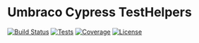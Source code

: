 # Umbraco Cypress TestHelpers

[![Build Status](https://bergmania.visualstudio.com/Umbraco-Cypress-TestHelpers/_apis/build/status/bergmania.umbraco-cypress-testhelpers?branchName=dev)](https://bergmania.visualstudio.com/Umbraco-Cypress-TestHelpers/_build/latest?definitionId=5&branchName=dev)
[![Tests](https://img.shields.io/azure-devops/tests/bergmania/Umbraco-Cypress-TestHelpers/5/dev)](https://img.shields.io/azure-devops/tests/bergmania/Umbraco-Cypress-TestHelpers/5/dev)
[![Coverage](https://img.shields.io/azure-devops/coverage/bergmania/Umbraco-Cypress-TestHelpers/5/dev)](https://img.shields.io/azure-devops/coverage/bergmania/Umbraco-Cypress-TestHelpers/5/dev)
[![License](https://img.shields.io/github/license/bergmania/umbraco-cypress-testhelpers)](https://img.shields.io/github/license/bergmania/umbraco-cypress-testhelpers)

